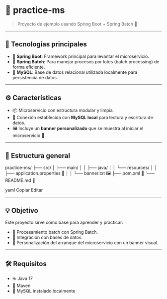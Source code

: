 # 🚀 practice-ms

> Proyecto de ejemplo usando Spring Boot + Spring Batch 🧰

---

## 🧩 Tecnologías principales

- 🌱 **Spring Boot**: Framework principal para levantar el microservicio.
- 🔁 **Spring Batch**: Para manejar procesos por lotes (batch processing) de forma eficiente.
- 🐬 **MySQL**: Base de datos relacional utilizada localmente para persistencia de datos.

---

## ⚙️ Características

- 📦 Microservicio con estructura modular y limpia.
- 📄 Conexión establecida con **MySQL local** para lectura y escritura de datos.
- 🖼️ Incluye un **banner personalizado** que se muestra al iniciar el microservicio 🌟.

---

## 📂 Estructura general
practice-ms/
├── src/
│ ├── main/
│ │ ├── java/
│ │ └── resources/
│ │ ├── application.properties 📑
│ │ └── banner.txt 🖼️
├── pom.xml 🧪
└── README.md 📘

yaml
Copiar
Editar


---

## 💡 Objetivo

Este proyecto sirve como base para aprender y practicar:
- 🔄 Procesamiento batch con Spring Batch.
- 🔌 Integración con bases de datos.
- 🎨 Personalización del arranque del microservicio con un banner visual.

---

## 🛠️ Requisitos

- ☕ Java 17
- 🐘 Maven
- 💾 MySQL instalado localmente

